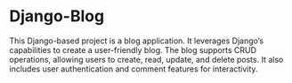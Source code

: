 # Django-Blog
This Django-based project is a blog application. It leverages Django’s capabilities to create a user-friendly blog. The blog supports CRUD operations, allowing users to create, read, update, and delete posts. It also includes user authentication and comment features for interactivity.
